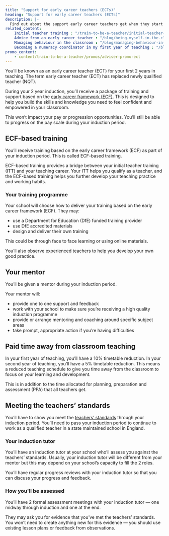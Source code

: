```yaml
---
title: "Support for early career teachers (ECTs)"
heading: "Support for early career teachers (ECTs)"
description: |-
  Find out about the support early career teachers get when they start teaching, including mentor support and training based on the early career framework (ECF).
related_content:
    Initial teacher training : "/train-to-be-a-teacher/initial-teacher-training"
    Advice from an early career teacher : "/blog/being-myself-in-the-classroom"
    Managing behaviour in the classroom : "/blog/managing-behaviour-in-the-classroom"
    Becoming a numeracy coordinator in my first year of teaching : "/blog/abigails-career-progression-story"
promo_content:
    - content/train-to-be-a-teacher/promos/adviser-promo-ect
---
```


You’ll be known as an early career teacher (ECT) for your first 2 years in teaching. The term early career teacher (ECT) has replaced newly qualified teacher (NQT).

During your 2 year induction, you’ll receive a package of training and support based on the [early career framework (ECF)](https://www.gov.uk/guidance/how-the-early-career-framework-ecf-supports-induction). This is designed to help you build the skills and knowledge you need to feel confident and empowered in your classroom.

This won’t impact your pay or progression opportunities. You’ll still be able to progress on the pay scale during your induction period.

## ECF-based training

You’ll receive training based on the early career framework (ECF) as part of your induction period. This is called ECF-based training.

ECF-based training provides a bridge between your initial teacher training (ITT) and your teaching career. Your ITT helps you qualify as a teacher, and the ECF-based training helps you further develop your teaching practice and working habits.

### Your training programme

Your school will choose how to deliver your training based on the early career framework (ECF). They may:

* use a Department for Education (DfE) funded training provider
* use DfE accredited materials
* design and deliver their own training

This could be through face to face learning or using online materials.

You’ll also observe experienced teachers to help you develop your own good practice.

## Your mentor

You’ll be given a mentor during your induction period.

Your mentor will:

* provide one to one support and feedback
* work with your school to make sure you’re receiving a high quality induction programme
* provide or arrange mentoring and coaching around specific subject areas
* take prompt, appropriate action if you’re having difficulties

## Paid time away from classroom teaching

In your first year of teaching, you’ll have a 10% timetable reduction. In your second year of teaching, you’ll have a 5% timetable reduction. This means a reduced teaching schedule to give you time away from the classroom to focus on your learning and development. 

This is in addition to the time allocated for planning, preparation and assessment (PPA) that all teachers get.

## Meeting the teachers’ standards

You’ll have to show you meet the [teachers’ standards](https://www.gov.uk/government/publications/teachers-standards) through your induction period. You’ll need to pass your induction period to continue to work as a qualified teacher in a state maintained school in England.

### Your induction tutor

You’ll have an induction tutor at your school who’ll assess you against the teachers’ standards. Usually, your induction tutor will be different from your mentor but this may depend on your school’s capacity to fill the 2 roles.

You’ll have regular progress reviews with your induction tutor so that you can discuss your progress and feedback.

### How you'll be assessed

You’ll have 2 formal assessment meetings with your induction tutor — one midway through induction and one at the end.

They may ask you for evidence that you’ve met the teachers’ standards. You won’t need to create anything new for this evidence — you should use existing lesson plans or feedback from observations.

